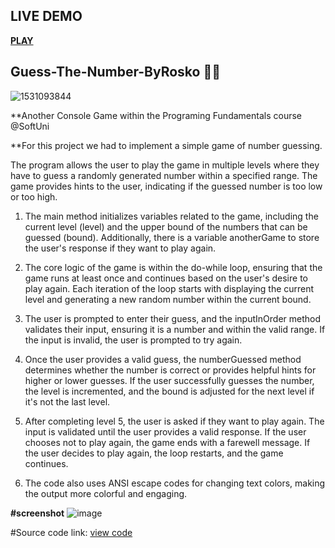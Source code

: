 ## LIVE DEMO 

[********PLAY********](https://replit.com/@roskonenov/GuessTheNumberByRosko?v=1)


## Guess-The-Number-ByRosko 🔢🤔
![1531093844](https://github.com/roskonenov/GuessTheNumberByRosko/assets/133804876/adcb604d-682c-4fbb-aee5-3971b646e50f)

**Another Console Game within the Programing Fundamentals course @SoftUni

**For this project we had to implement a simple game of number guessing.

 The program allows the user to play the game in multiple levels where they have to guess a randomly generated number within a specified range.
 The game provides hints to the user, indicating if the guessed number is too low or too high.
 
 1. The main method initializes variables related to the game, including the current level (level) and
     the upper bound of the numbers that can be guessed (bound).
     Additionally, there is a variable anotherGame to store the user's response if they want to play again.
    
 2. The core logic of the game is within the do-while loop, ensuring that the game runs at least once and continues based on the user's desire to play again.
     Each iteration of the loop starts with displaying the current level and generating a new random number within the current bound.
  
 3. The user is prompted to enter their guess, and the inputInOrder method validates their input, ensuring it is a number and within the valid range.
     If the input is invalid, the user is prompted to try again.
  
 4. Once the user provides a valid guess, the numberGuessed method determines whether the number is correct or provides helpful hints for higher or lower guesses.
     If the user successfully guesses the number, the level is incremented, and the bound is adjusted for the next level if it's not the last level.
  
 5. After completing level 5, the user is asked if they want to play again. The input is validated until the user provides a valid response.
      If the user chooses not to play again, the game ends with a farewell message.
     If the user decides to play again, the loop restarts, and the game continues.
 
 6. The code also uses ANSI escape codes for changing text colors, making the output more colorful and engaging.

**#screenshot**
![image](https://github.com/roskonenov/GuessTheNumberByRosko/assets/133804876/4da6a7e2-965e-49a7-bcb9-a6b2fbe1816d)

#Source code link: [view code](src/GuessTheNumberByRosko.java)



